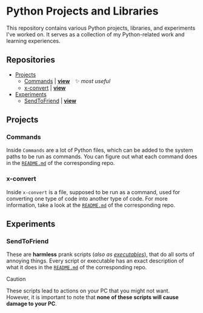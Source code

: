# Python Projects and Libraries
This repository contains various Python projects, libraries, and experiments I've worked on. It serves as a collection of my Python-related work and learning experiences.


## Repositories
* [Projects](#projects)
  * [Commands](#commands) | **[view](./Projects/Commands)** ✨ *most useful*
  * [x-convert](#x-convert) | **[view](./Projects/x-convert)**
* [Experiments](#experiments)
  * [SendToFriend](#sendtofriend) | **[view](./Experiments/SendToFriend)**


## Projects

### Commands
Inside `Commands` are a lot of Python files, which can be added to the system paths to be run as commands. You can figure out what each command does in the [`README.md`](./Projects/Commands/README.md) of the corresponding repo.

### x-convert
Inside `x-convert` is a file, supposed to be run as a command, used for converting one type of code into another type of code. For more information, take a look at the [`README.md`](./Projects/x-convert/README.md) of the corresponding repo.


## Experiments

### SendToFriend
These are **harmless** prank scripts (*also as [executables](./Experiments/SendToFriend/executables)*), that do all sorts of annoying things.
Every script or executable has an exact description of what it does in the [`README.md`](./Experiments/SendToFriend/README.md) of the corresponding repo.
> [!CAUTION]
> These scripts lead to actions on your PC that you might not want.<br>
> However, it is important to note that
> **none of these scripts will cause damage to your PC**.
